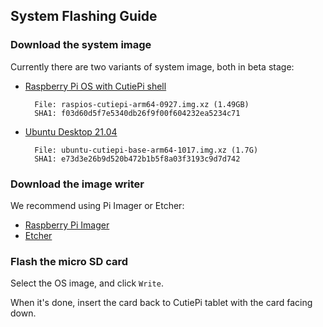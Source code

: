 ## System Flashing Guide 

### Download the system image 

Currently there are two variants of system image, both in beta stage: 

- [Raspberry Pi OS with CutiePi shell](https://drive.google.com/file/d/1eg0f-Zvdmccry9WgRp1DU-xqVroE7_Go)

        File: raspios-cutiepi-arm64-0927.img.xz (1.49GB)
        SHA1: f03d60d5f7e5340db26f9f00f604232ea5234c71

- [Ubuntu Desktop 21.04](https://drive.google.com/file/d/1xFMeSgqX52zAvENFfnl4yKljaChq1pKS)

        File: ubuntu-cutiepi-base-arm64-1017.img.xz (1.7G) 
        SHA1: e73d3e26b9d520b472b1b5f8a03f3193c9d7d742
        
### Download the image writer 

We recommend using Pi Imager or Etcher: 

- [Raspberry Pi Imager](https://www.raspberrypi.com/software/)
- [Etcher](https://www.balena.io/etcher/)

### Flash the micro SD card 

Select the OS image, and click `Write`. 

When it's done, insert the card back to CutiePi tablet with the card facing down. 